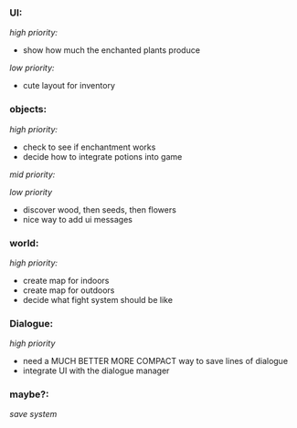### UI:
_high priority:_
  - show how much the enchanted plants produce
  
_low priority:_
  - cute layout for inventory

### objects:

_high priority:_
- check to see if enchantment works
- decide how to integrate potions into game

_mid priority:_

_low priority_
- discover wood, then seeds, then flowers
- nice way to add ui messages

### world:

_high priority:_
  - create map for indoors
  - create map for outdoors
  - decide what fight system should be like


### Dialogue:
_high priority_
  - need a MUCH BETTER MORE COMPACT way to save lines of dialogue
  - integrate UI with the dialogue manager
  
### maybe?:
_save system_


